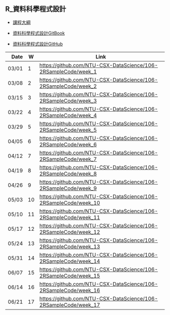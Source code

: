## R_資料科學程式設計

- [課程大綱](https://nol.ntu.edu.tw/nol/coursesearch/print_table.php?course_id=H03%2004010&class=&dpt_code=H020&ser_no=46352&semester=106-2&lang=CH)

- [資料科學程式設計GitBook](https://www.gitbook.com/book/pecu/r_/welcome)
- [資料科學程式設計GitHub](https://github.com/NTU-CSX-DataScience/106-2RSampleCode)


| Date   | W    | Link                                                           |
| --:    | --   | --                                                             |
| 03/01  |  1   | https://github.com/NTU-CSX-DataScience/106-2RSampleCode/week_1 |
| 03/08  |  2   | https://github.com/NTU-CSX-DataScience/106-2RSampleCode/week_2 |
| 03/15  |  3   | https://github.com/NTU-CSX-DataScience/106-2RSampleCode/week_3 |
| 03/22  |  4   | https://github.com/NTU-CSX-DataScience/106-2RSampleCode/week_4 |
| 03/29  |  5   | https://github.com/NTU-CSX-DataScience/106-2RSampleCode/week_5 |
| 04/05  |  6   | https://github.com/NTU-CSX-DataScience/106-2RSampleCode/week_6 |
| 04/12  |  7   | https://github.com/NTU-CSX-DataScience/106-2RSampleCode/week_7 |
| 04/19  |  8   | https://github.com/NTU-CSX-DataScience/106-2RSampleCode/week_8 |
| 04/26  |  9   | https://github.com/NTU-CSX-DataScience/106-2RSampleCode/week_9 |
| 05/03  |  10  | https://github.com/NTU-CSX-DataScience/106-2RSampleCode/week_10 |
| 05/10  |  11  | https://github.com/NTU-CSX-DataScience/106-2RSampleCode/week_11 |
| 05/17  |  12  | https://github.com/NTU-CSX-DataScience/106-2RSampleCode/week_12 |
| 05/24  |  13  | https://github.com/NTU-CSX-DataScience/106-2RSampleCode/week_13 |
| 05/31  |  14  | https://github.com/NTU-CSX-DataScience/106-2RSampleCode/week_14 |
| 06/07  |  15  | https://github.com/NTU-CSX-DataScience/106-2RSampleCode/week_15 |
| 06/14  |  16  | https://github.com/NTU-CSX-DataScience/106-2RSampleCode/week_16 |
| 06/21  |  17  | https://github.com/NTU-CSX-DataScience/106-2RSampleCode/week_17 |